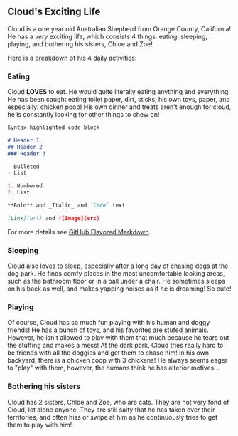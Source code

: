 ## Cloud's Exciting Life

Cloud is a one year old Australian Shepherd from Orange County, California! He has a _very_ exciting life, which consists 4 things: eating, sleeping, playing, and bothering his sisters, Chloe and Zoe!

Here is a breakdown of his 4 daily activities:

### Eating

Cloud **LOVES** to eat. He would quite literally eating anything and everything. He has been caught eating toilet paper, dirt, sticks, his own toys, paper, and especially: chicken poop! His own dinner and treats aren't enough for cloud, he is constantly looking for other things to chew on!

```markdown
Syntax highlighted code block

# Header 1
## Header 2
### Header 3

- Bulleted
- List

1. Numbered
2. List

**Bold** and _Italic_ and `Code` text

[Link](url) and ![Image](src)
```

For more details see [GitHub Flavored Markdown](https://guides.github.com/features/mastering-markdown/).

### Sleeping 

Cloud also loves to sleep, especially after a long day of chasing dogs at the dog park. He finds comfy places in the most uncomfortable looking areas, such as the bathroom floor or in a ball under a chair. He sometimes sleeps on his back as well, and makes yapping noises as if he is dreaming! So cute!

### Playing

Of course, Cloud has so much fun playing with his human and doggy friends! He has a bunch of toys, and his favorites are stufed animals. However, he isn't allowed to play with them that much because he tears out the stuffing and makes a mess! At the dark park, Cloud tries really hard to be friends with all the doggies and get them to chase him! In his own backyard, there is a chicken coop with 3 chickens! He always seems eager to "play" with them, however, the humans think he has alterior motives...

### Bothering his sisters

Cloud has 2 sisters, Chloe and Zoe, who are cats. They are not very fond of Cloud, let alone anyone. They are still salty that he has taken over their territories, and often hiss or swipe at him as he continuously tries to get them to play with him! 
